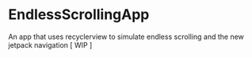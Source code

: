 # EndlessScrollingApp
An app that uses recyclerview to simulate endless scrolling and the new jetpack navigation [ WIP ]
